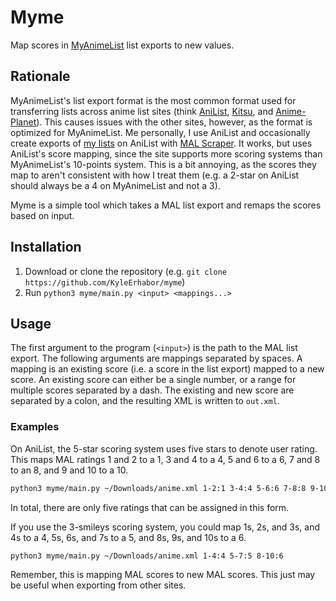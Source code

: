 # Myme

Map scores in [MyAnimeList](https://myanimelist.net/) list exports to new values.

## Rationale

MyAnimeList's list export format is the most common format used for transferring lists across anime list sites (think [AniList](https://anilist.co/), [Kitsu](https://kitsu.io/), and [Anime-Planet](https://anime-planet.com)). This causes issues with the other sites, however, as the format is optimized for MyAnimeList. Me personally, I use AniList and occasionally create exports of [my lists](https://anilist.co/user/KlayLay/) on AniList with [MAL Scraper](https://malscraper.azurewebsites.net/). It works, but uses AniList's score mapping, since the site supports more scoring systems than MyAnimeList's 10-points system. This is a bit annoying, as the scores they map to aren't consistent with how I treat them (e.g. a 2-star on AniList should always be a 4 on MyAnimeList and not a 3).

Myme is a simple tool which takes a MAL list export and remaps the scores based on input.

## Installation

1. Download or clone the repository (e.g. `git clone https://github.com/KyleErhabor/myme`)
2. Run `python3 myme/main.py <input> <mappings...>`

## Usage

The first argument to the program (`<input>`) is the path to the MAL list export. The following arguments are mappings separated by spaces. A mapping is an existing score (i.e. a score in the list export) mapped to a new score. An existing score can either be a single number, or a range for multiple scores separated by a dash. The existing and new score are separated by a colon, and the resulting XML is written to `out.xml`.

### Examples

On AniList, the 5-star scoring system uses five stars to denote user rating. This maps MAL ratings 1 and 2 to a 1, 3 and 4 to a 4, 5 and 6 to a 6, 7 and 8 to an 8, and 9 and 10 to a 10.

```sh
python3 myme/main.py ~/Downloads/anime.xml 1-2:1 3-4:4 5-6:6 7-8:8 9-10:10
```

In total, there are only five ratings that can be assigned in this form.

If you use the 3-smileys scoring system, you could map 1s, 2s, and 3s, and 4s to a 4, 5s, 6s, and 7s to a 5, and 8s, 9s, and 10s to a 6.

```sh
python3 myme/main.py ~/Downloads/anime.xml 1-4:4 5-7:5 8-10:6
```

Remember, this is mapping MAL scores to new MAL scores. This just may be useful when exporting from other sites.
